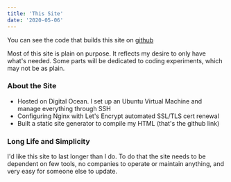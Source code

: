 ```yaml
---
title: 'This Site'
date: '2020-05-06'
---
```


You can see the code that builds this site on [github](https://github.com/letsbelopez/davidlopez.dev) 

Most of this site is plain on purpose. It reflects my desire to only have what's needed. Some parts will be dedicated to coding experiments, which may not be as plain.

### About the Site

- Hosted on Digital Ocean. I set up an Ubuntu Virtual Machine and manage everything through SSH
- Configuring Nginx with Let's Encrypt automated SSL/TLS cert renewal
- Built a static site generator to compile my HTML (that's the github link)

### Long Life and Simplicity

I'd like this site to last longer than I do. To do that the site needs to be dependent on few tools, no companies to operate or maintain anything, and very easy for someone else to update.
